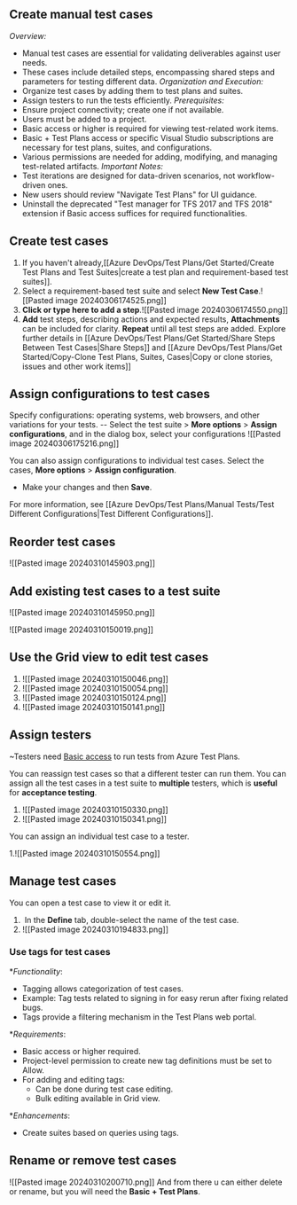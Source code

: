 ## Create manual test cases
_Overview:_
- Manual test cases are essential for validating deliverables against user needs.
- These cases include detailed steps, encompassing shared steps and parameters for testing different data.
_Organization and Execution:_
- Organize test cases by adding them to test plans and suites.
- Assign testers to run the tests efficiently.
_Prerequisites:_
- Ensure project connectivity; create one if not available.
- Users must be added to a project.
- Basic access or higher is required for viewing test-related work items.
- Basic + Test Plans access or specific Visual Studio subscriptions are necessary for test plans, suites, and configurations.
- Various permissions are needed for adding, modifying, and managing test-related artifacts.
_Important Notes:_
- Test iterations are designed for data-driven scenarios, not workflow-driven ones.
- New users should review "Navigate Test Plans" for UI guidance.
- Uninstall the deprecated "Test manager for TFS 2017 and TFS 2018" extension if Basic access suffices for required functionalities.
## Create test cases

1. If you haven't already,[[Azure DevOps/Test Plans/Get Started/Create Test Plans and Test Suites|create a test plan and requirement-based test suites]].
2. Select a requirement-based test suite and select **New Test Case**.![[Pasted image 20240306174525.png]]
3. **Click or type here to add a step**.![[Pasted image 20240306174550.png]]
4. **Add** test steps, describing actions and expected results, **Attachments** can be included for clarity. **Repeat** until all test steps are added.
Explore further details in [[Azure DevOps/Test Plans/Get Started/Share Steps Between Test Cases|Share Steps]] and [[Azure DevOps/Test Plans/Get Started/Copy-Clone Test Plans, Suites, Cases|Copy or clone stories, issues and other work items]]
## Assign configurations to test cases
Specify configurations: operating systems, web browsers, and other variations for your tests.
-- Select the test suite > **More options** > **Assign configurations**, and in the dialog box, select your configurations
![[Pasted image 20240306175216.png]]

You can also assign configurations to individual test cases. Select the cases, **More options** > **Assign configuration**.

- Make your changes and then **Save**.

For more information, see [[Azure DevOps/Test Plans/Manual Tests/Test Different Configurations|Test Different Configurations]].

## Reorder test cases

![[Pasted image 20240310145903.png]]

## Add existing test cases to a test suite

![[Pasted image 20240310145950.png]]

![[Pasted image 20240310150019.png]]

## Use the Grid view to edit test cases

1. ![[Pasted image 20240310150046.png]]
2. ![[Pasted image 20240310150054.png]]
3. ![[Pasted image 20240310150124.png]]
4. ![[Pasted image 20240310150141.png]]

## Assign testers
~Testers need [Basic access](https://learn.microsoft.com/en-us/azure/devops/organizations/security/access-levels?view=azure-devops) to run tests from Azure Test Plans.


You can reassign test cases so that a different tester can run them. You can assign all the test cases in a test suite to **multiple** testers, which is **useful** for **acceptance testing**.
1. ![[Pasted image 20240310150330.png]]
2. ![[Pasted image 20240310150341.png]]

You can assign an individual test case to a tester.

1.![[Pasted image 20240310150554.png]]

## Manage test cases

You can open a test case to view it or edit it.
1.  In the **Define** tab, double-select the name of the test case.
2. ![[Pasted image 20240310194833.png]]

### Use tags for test cases
**Functionality*:
- Tagging allows categorization of test cases.
- Example: Tag tests related to signing in for easy rerun after fixing related bugs.
- Tags provide a filtering mechanism in the Test Plans web portal.

**Requirements*:
- Basic access or higher required.
- Project-level permission to create new tag definitions must be set to Allow.
- For adding and editing tags:
    - Can be done during test case editing.
    - Bulk editing available in Grid view.

**Enhancements*:
- Create suites based on queries using tags.

## Rename or remove test cases
![[Pasted image 20240310200710.png]]
And from there u can either delete or rename, but you will need the **Basic + Test Plans**.


